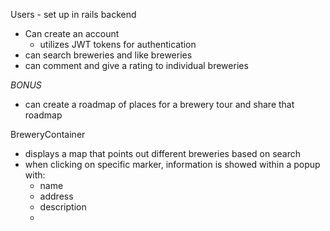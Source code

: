 Users - set up in rails backend
- Can create an account
  - utilizes JWT tokens for authentication
- can search breweries and like breweries
- can comment and give a rating to individual breweries

*BONUS*
- can create a roadmap of places for a brewery tour and share that roadmap


BreweryContainer
- displays a map that points out different breweries based on search
- when clicking on specific marker, information is showed within a popup with:
  - name
  - address
  - description
  - 
